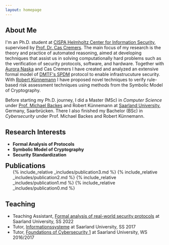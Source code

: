 ```yaml
---
layout: homepage
---
```


## About Me

I'm an Ph.D. student at [CISPA Helmholtz Center for Information Security](https://cispa.de), supervised by [Prof. Dr. Cas Cremers](https://people.cispa.io/cas.cremers/). 
The main focus of my research is the theory and practice of automated reasoning, aimed at developing techniques that assist us in solving computationally hard problems such as the verification of security protocols, software, and hardware. 
Together with [Aurora Naska](https://cispa.de/en/people/aurora.naska) and Cas Cremers I have created and analyzed an extensive formal model of [DMTF's SPDM](https://www.dmtf.org/standards/spdm) protocol to enable infrastrucuture security. 
With [Robert Künnemann](http://www.kunnemann.de/) I have proposed novel techniques to verify rule-based risk assessment techniques using methods from the Symbolic Model of Cryptography. 

Before starting my Ph.D. journey, 
I did a Master (MSc) in *Computer Science* under [Prof. Michael Backes](https://cispa.de/en/people/backes) and Robert Künnemann at [Saarland University](https://www.uni-saarland.de/en/home.html), Germany, Saarbrücken. 
There I also finished my Bachelor (BSc) in *Cybersecurity* under Prof. Michael Backes and Robert Künnemann.

## Research Interests

- **Formal Analysis of Protocols**
- **Symbolic Model of Cryptography** 
- **Security Standardization**


<h2 id="publications" style="margin: 2px 0px -15px;">Publications</h2>
<div class="publications">
<ol class="bibliography">

{% include_relative _includes/publication3.md %}
{% include_relative _includes/publication2.md %}
{% include_relative _includes/publication1.md %}
{% include_relative _includes/publication0.md %}
<br>
</ol>
</div>

## Teaching

- Teaching Assistant, [Formal analysis of real-world security protocols](https://cms.cispa.saarland/farwsp22/) at Saarland University, SS 2022
- Tutor, [Informationssysteme](https://bigdata.uni-saarland.de/teaching/ss17/infosys.php) at Saarland University, SS 2017
- Tutor, [Foundations of Cybersecurity 1]() at Saarland University, WS 2016/2017


